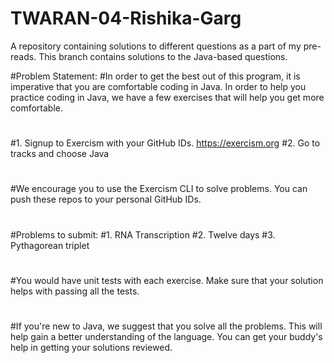 # TWARAN-04-Rishika-Garg
A repository containing solutions to different questions as a part of my pre-reads.
This branch contains solutions to the Java-based questions.

#Problem Statement:
#In order to get the best out of this program, it is imperative that you are comfortable coding in Java. In order to help you practice coding in Java, we have a few exercises that will help you get more comfortable. 
#
#1. Signup to Exercism with your GitHub IDs. https://exercism.org
#2. Go to tracks and choose Java
#
#We encourage you to use the Exercism CLI to solve problems. You can push these repos to your personal GitHub IDs. 
#
#Problems to submit: 
#1. RNA Transcription
#2. Twelve days
#3. Pythagorean triplet
#
#You would have unit tests with each exercise. Make sure that your solution helps with passing all the tests. 
#
#If you're new to Java, we suggest that you solve all the problems. This will help gain a better understanding of the language. You can get your buddy's help in getting your solutions reviewed.
